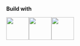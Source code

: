 <p><b>Build with</b></p>
<div><img src="https://t4.ftcdn.net/jpg/00/75/92/23/240_F_75922341_EQ5ir4801xHK00ysm5YhZ8nta9jGjNto.jpg" height="60px"><img src="https://t4.ftcdn.net/jpg/00/75/92/23/240_F_75922336_Jz2QgNOx7dnRea9ZI6yQTDtn1vHq5ejF.jpg" height="60px"><img Src="https://t4.ftcdn.net/jpg/00/75/92/23/240_F_75922332_V8jiJ9I2F9d9HqV7RtPzUAxr5s7YHWOd.jpg" height="60px"></img></div>
